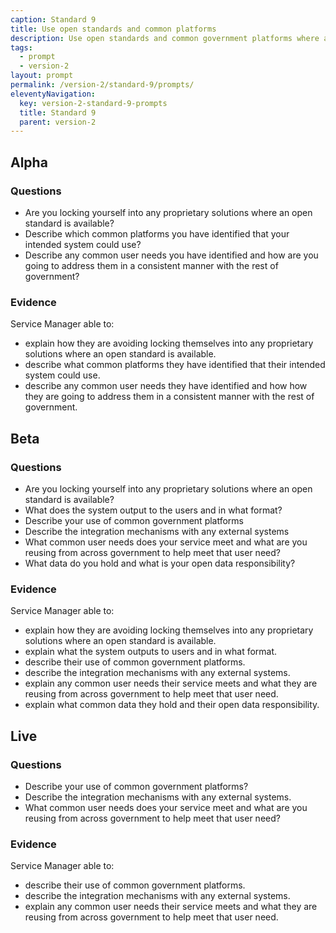 ```yaml
---
caption: Standard 9
title: Use open standards and common platforms
description: Use open standards and common government platforms where available, including GOV.UK Verify as an option for identity assurance.
tags:
  - prompt
  - version-2
layout: prompt
permalink: /version-2/standard-9/prompts/
eleventyNavigation:
  key: version-2-standard-9-prompts
  title: Standard 9
  parent: version-2
---
```


## Alpha

### Questions

- Are you locking yourself into any proprietary solutions where an open standard is available?
- Describe which common platforms you have identified that your intended system could use?
- Describe any common user needs you have identified and how are you going to address them in a consistent manner with the rest of government?

### Evidence

Service Manager able to:

- explain how they are avoiding locking themselves into any proprietary solutions where an open standard is available.
- describe what common platforms they have identified that their intended system could use.
- describe any common user needs they have identified and how how they are going to address them in a consistent manner with the rest of government.

## Beta

### Questions

- Are you locking yourself into any proprietary solutions where an open standard is available?
- What does the system output to the users and in what format?
- Describe your use of common government platforms
- Describe the integration mechanisms with any external systems
- What common user needs does your service meet and what are you reusing from across government to help meet that user need?
- What data do you hold and what is your open data responsibility?

### Evidence

Service Manager able to:

- explain how they are avoiding locking themselves into any proprietary solutions where an open standard is available.
- explain what the system outputs to users and in what format.
- describe their use of common government platforms.
- describe the integration mechanisms with any external systems.
- explain any common user needs their service meets and what they are reusing from across government to help meet that user need.
- explain what common data they hold and their open data responsibility.

## Live

### Questions

- Describe your use of common government platforms?
- Describe the integration mechanisms with any external systems.
- What common user needs does your service meet and what are you reusing from across government to help meet that user need?

### Evidence

Service Manager able to:

- describe their use of common government platforms.
- describe the integration mechanisms with any external systems.
- explain any common user needs their service meets and what they are reusing from across government to help meet that user need.
